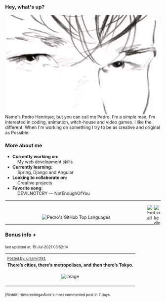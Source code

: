 ### Hey, what's up?
<img align="right" alt="GIF" src="https://github.com/PedrosUsername/PedrosUsername/blob/main/aha.gif?raw=true" width="500" height="320" />

Name's Pedro Henrique, but you can call me Pedro. I'm a simple man, I'm
interested in coding, animation, witch-house and video games.
I like the different. When I'm working on something I try to be as creative and original as Possible.

### More about me
- **Currently working on:**  
&nbsp;&nbsp;&nbsp;&nbsp;My web development skills
- **Currently learning:**  
&nbsp;&nbsp;&nbsp;&nbsp;Spring, Django and Angular
- **Looking to collaborate on:**  
&nbsp;&nbsp;&nbsp;&nbsp;Creative projects
- **Favorite song:**  
&nbsp;&nbsp;&nbsp;&nbsp;DEVILNOTCRY — NotEnoughOfYou
___
[<img align="right" alt="LinkedIn" width="22px" src="https://cdn.jsdelivr.net/npm/simple-icons@v3/icons/linkedin.svg" />][linkedin]
&nbsp;&nbsp;
[<img align="right" alt="Email" width="22px" src="https://cdn.jsdelivr.net/npm/simple-icons@v3/icons/gmail.svg" />][gmail]
<p align="center">
<img alt="Pedro's GitHub Top Languages" src="https://github-readme-stats.vercel.app/api/top-langs/?username=PedrosUsername&exclude_repo=HW2&layout=compact" />
</p>

___

### Bonus info +

<p align="left"><sub>last updated at: 15-Jul-2021 03:52:14</sub></p>

|   |
| --- |
| <sub>[Posted by: u/samir391][source]</sub> |
| **There’s cities, there’s metropolises, and then there’s Tokyo.** | 
|<p align="center"> <img alt="image" src="https://i.redd.it/muikbxf2dea71.jpg" width="550" /> </p>|
|   |

<sub>[Reddit] r/interestingasfuck's most commented post in 7 days</sub>  
  



  
  
  
[linkedin]: https://linkedin.com/in/pedro-h-r-gomes-8a487b14a/
[gmail]: mailto:pilique11@gmail.com
[source]: https://www.reddit.com/r/interestingasfuck/comments/ohjw0s/theres_cities_theres_metropolises_and_then_theres/
[PushshiftAPI]: https://github.com/pushshift/api